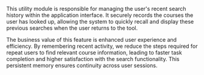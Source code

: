 This utility module is responsible for managing the user's recent search history within the application interface. It securely records the courses the user has looked up, allowing the system to quickly recall and display these previous searches when the user returns to the tool.

The business value of this feature is enhanced user experience and efficiency. By remembering recent activity, we reduce the steps required for repeat users to find relevant course information, leading to faster task completion and higher satisfaction with the search functionality. This persistent memory ensures continuity across user sessions.